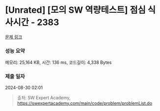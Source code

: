 # [Unrated] [모의 SW 역량테스트] 점심 식사시간 - 2383 

[문제 링크](https://swexpertacademy.com/main/code/problem/problemDetail.do?contestProbId=AV5-BEE6AK0DFAVl) 

### 성능 요약

메모리: 25,164 KB, 시간: 136 ms, 코드길이: 4,338 Bytes

### 제출 일자

2024-08-30 02:01



> 출처: SW Expert Academy, https://swexpertacademy.com/main/code/problem/problemList.do